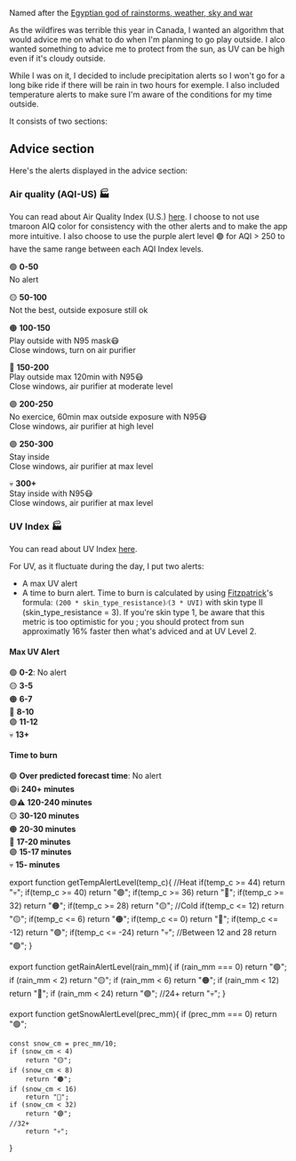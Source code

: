 Named after the [Egyptian god of rainstorms, weather, sky and war](https://en.wikipedia.org/wiki/Weather_god)

As the wildfires was terrible this year in Canada, I wanted an algorithm that would advice me on what to do when I'm planning to go play outside. I alco wanted something to advice me to protect from the sun, as UV can be high even if it's cloudy outside.

While I was on it, I decided to include precipitation alerts so I won't go for a long bike ride if there will be rain in two hours for exemple. I also included temperature alerts to make sure I'm aware of the conditions for my time outside.

It consists of two sections:

## Advice section

Here's the alerts displayed in the advice section:

### Air quality (AQI-US) 🏭

You can read about Air Quality Index (U.S.) [here](https://www.airnow.gov/aqi/aqi-basics/). I choose to not use tmaroon AIQ color for consistency with the other alerts and to make the app more intuitive. I also choose to use the purple alert level 🟣 for AQI > 250 to have the same range between each AQI Index levels.

🟢 **0-50** <br/>
No alert<br/>

🟡 **50-100** <br/>
Not the best, outside exposure still ok<br/>

🟠 **100-150** <br/>
Play outside with N95 mask😷<br/>
Close windows, turn on air purifier<br/>

🔴 **150-200** <br/>
Play outside max 120min with N95😷<br/>
Close windows, air purifier at moderate level<br/>

🟣 **200-250** <br/>
No exercice, 60min max outside exposure with N95😷<br/>
Close windows, air purifier at high level<br/>

🟣 **250-300** <br/>
Stay inside<br/>
Close windows, air purifier at max level<br/>

💀 **300+**<br/>
Stay inside with N95😷<br/>
Close windows, air purifier at max level<br/>

### UV Index 🏭

You can read about UV Index [here](https://en.wikipedia.org/wiki/Ultraviolet_index).

For UV, as it fluctuate during the day, I put two alerts:
- A max UV alert
- A time to burn alert. Time to burn is calculated by using [Fitzpatrick](https://en.wikipedia.org/wiki/Thomas_B._Fitzpatrick)'s formula: `(200 * skin_type_resistance)⁄(3 * UVI)` with skin type II (skin_type_resistance = 3). If you're skin type 1, be aware that this metric is too optimistic for you ; you should protect from sun approximatly 16% faster then what's adviced and at UV Level 2.

#### Max UV Alert
🟢 **0-2**: No alert<br/>
🟡 **3-5** <br/>
🟠 **6-7** <br/>
🔴 **8-10** <br/>
🟣 **11-12** <br/>
💀 **13+**<br/>

#### Time to burn

🟢 **Over predicted forecast time**: No alert<br/>
🟢ℹ️ **240+ minutes**<br/>
🟢⚠️ **120-240 minutes**<br/>
🟡 **30-120 minutes**<br/>
🟠 **20-30 minutes**<br/>
🔴 **17-20 minutes**<br/>
🟣 **15-17 minutes**<br/>
💀 **15- minutes**<br/>

export function getTempAlertLevel(temp_c){
    //Heat
    if(temp_c >= 44)
        return "💀";
    if(temp_c >= 40)
        return "🟣";
    if(temp_c >= 36)
        return "🔴";
    if(temp_c >= 32)
        return "🟠";
    if(temp_c >= 28)
        return "🟡";
    //Cold
    if(temp_c <= 12)
        return "🟡";
    if(temp_c <= 6)
        return "🟠";
    if(temp_c <= 0)
        return "🔴";
    if(temp_c <= -12)
        return "🟣";
    if(temp_c <= -24)
        return "💀";
    //Between 12 and 28
        return "🟢";
}

export function getRainAlertLevel(rain_mm){
    if (rain_mm === 0)
        return "🟢";
    if (rain_mm < 2)
        return "🟡";
    if (rain_mm < 6)
        return "🟠";
    if (rain_mm < 12)
        return "🔴";
     if (rain_mm < 24)
        return "🟣";
    //24+
        return "💀";
}

export function getSnowAlertLevel(prec_mm){
    if (prec_mm === 0)
        return "🟢";
    
    const snow_cm = prec_mm/10;
    if (snow_cm < 4)
        return "🟡";
    if (snow_cm < 8)
        return "🟠";
    if (snow_cm < 16)
        return "🔴";
    if (snow_cm < 32)
        return "🟣";
    //32+
        return "💀";
}